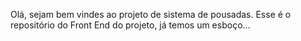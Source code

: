 Olá, sejam bem vindes ao projeto de sistema de pousadas.
Esse é o repositório do Front End do projeto, já temos um esboço...